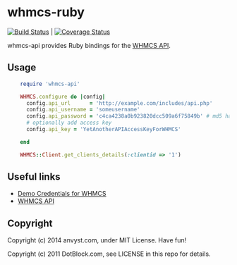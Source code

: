 # whmcs-ruby

[![Build Status](https://travis-ci.org/jujav4ik/whmcs-api.svg?branch=master)](https://travis-ci.org/jujav4ik/whmcs-api) | [![Coverage Status](https://coveralls.io/repos/jujav4ik/whmcs-api/badge.png)](https://coveralls.io/r/jujav4ik/whmcs-api)

whmcs-api provides Ruby bindings for the [WHMCS API](http://docs.whmcs.com/API#External_API).


## Usage

```ruby
    require 'whmcs-api'

    WHMCS.configure do |config|
      config.api_url      = 'http://example.com/includes/api.php'
      config.api_username = 'someusername'
      config.api_password = 'c4ca4238a0b923820dcc509a6f75849b' # md5 hash
	  # optionally add access key
	  config.api_key = 'YetAnotherAPIAccessKeyForWHMCS'

	end

    WHMCS::Client.get_clients_details(:clientid => '1')
```

## Useful links

* [Demo Credentials for WHMCS](http://www.whmcs.com/demo/)
* [WHMCS API](http://docs.whmcs.com/API#External_API)

## Copyright

Copyright (c) 2014 anvyst.com, under MIT License. Have fun!

Copyright (c) 2011 DotBlock.com, see LICENSE in this repo for details.
